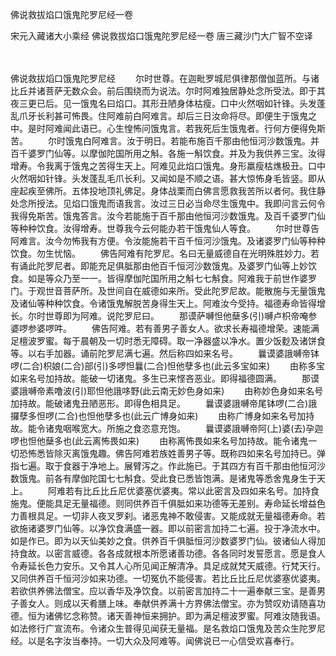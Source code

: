 佛说救拔焰口饿鬼陀罗尼经一卷


宋元入藏诸大小乘经
佛说救拔焰口饿鬼陀罗尼经一卷
唐三藏沙门大广智不空译


　　

佛说救拔熖口饿鬼陀罗尼经
　　尔时世尊。在迦毗罗城尼俱律那僧伽蓝所。与诸比丘并诸菩萨无数众会。前后围绕而为说法。尔时阿难独居静处念所受法。即于其夜三更已后。见一饿鬼名曰焰口。其形丑陋身体枯瘦。口中火然咽如针锋。头发蓬乱爪牙长利甚可怖畏。住阿难前白阿难言。却后三日汝命将尽。即便生于饿鬼之中。是时阿难闻此语已。心生惶怖问饿鬼言。若我死后生饿鬼者。行何方便得免斯苦。
　　尔时饿鬼白阿难言。汝于明日。若能布施百千那由他恒河沙数饿鬼。并百千婆罗门仙等。以摩伽陀国所用之斛。各施一斛饮食。并及为我供养三宝。汝得增寿。令我离于饿鬼之苦得生天上。阿难见此焰口饿鬼。身形羸瘦枯燋极丑。口中火然咽如针锋。头发蓬乱毛爪长利。又闻如是不顺之语。甚大惊怖身毛皆竖。即从座起疾至佛所。五体投地顶礼佛足。身体战栗而白佛言愿救我苦所以者何。我住静处念所授法。见焰口饿鬼而语我言。汝过三日必当命尽生饿鬼中。我即问言云何令我得免斯苦。饿鬼答言。汝今若能施于百千那由他恒河沙数饿鬼。及百千婆罗门仙等种种饮食。汝得增寿。世尊我今云何能办若干饿鬼仙人等食。
　　尔时世尊告阿难言。汝今勿怖我有方便。令汝能施若干百千恒河沙饿鬼。及诸婆罗门仙等种种饮食。勿生忧恼。
　　佛告阿难有陀罗尼。名曰无量威德自在光明殊胜妙力。若有诵此陀罗尼者。即能充足俱胝那由他百千恒河沙数饿鬼。及婆罗门仙等上妙饮食。如是等众乃至一一。皆得摩伽陀国所用之斛七七斛食。阿难我于前世作婆罗门。于观世音菩萨所。及世间自在威德如来所。受此陀罗尼故。能散施与无量饿鬼及诸仙等种种饮食。令诸饿鬼解脱苦身得生天上。阿难汝今受持。福德寿命皆得增长。尔时世尊即为阿难。说陀罗尼曰。
　　那谟萨嚩怛他蘖多(引)嚩卢枳帝唵参婆啰参婆啰吽。
　　佛告阿难。若有善男子善女人。欲求长寿福德增荣。速能满足檀波罗蜜。每于晨朝及一切时悉无障碍。取一净器盛以净水。置少饭麨及诸饼食等。以右手加器。诵前陀罗尼满七遍。然后称四如来名号。
　　曩谟婆誐嚩帝钵啰(二合)枳娘(二合)部(引)多啰怛曩(二合)怛他孽多也(此云多宝如来)
　　由称多宝如来名号加持故。能破一切诸鬼。多生已来悭吝恶业。即得福德圆满。
　　那谟婆誐嚩帝素噜波(引)耶怛他誐哆野(此云南无妙色身如来)
　　由称妙色身如来名号加持故。能破诸鬼丑陋恶形。即得色相具足。
　　曩谟婆誐嚩帝尾钵啰(二合)誐攞孽多怛啰(二合)也怛他孽多也(此云广博身如来)
　　由称广博身如来名号加持故。能令诸鬼咽喉宽大。所施之食恣意充饱。
　　曩谟婆誐嚩帝阿(上)婆(去)孕迦啰也怛他蘖多也(此云离怖畏如来)
　　由称离怖畏如来名号加持故。能令诸鬼一切恐怖悉皆除灭离饿鬼趣。佛告阿难若族姓善男子等。既称四如来名号加持已。弹指七遍。取于食器于净地上。展臂泻之。作此施已。于其四方有百千那由他恒河沙数饿鬼。前各有摩伽陀国七七斛食。受此食已悉皆饱满。是诸鬼等悉舍鬼身生于天上。
　　阿难若有比丘比丘尼优婆塞优婆夷。常以此密言及四如来名号。加持食施鬼。便能具足无量福德。则同供养百千俱胝如来功德等无差别。寿命延长增益色力善根具足。一切非人夜叉罗刹。诸恶鬼神不敢侵害。又能成就无量福德寿命。若欲施诸婆罗门仙等。以净饮食满盛一器。即以前密言加持二七遍。投于净流水中。如是作已。即为以天仙美妙之食。供养百千俱胝恒河沙数婆罗门仙。彼诸仙人得加持食故。以密言威德。各各成就根本所愿诸善功德。各各同时发誓愿言。愿是食人令寿延长色力安乐。又令其人心所见闻正解清净。具足成就梵天威德。行梵天行。又同供养百千恒河沙如来功德。一切冤仇不能侵害。若比丘比丘尼优婆塞优婆夷。若欲供养佛法僧宝。应以香华及净饮食。以前密言加持二十一遍奉献三宝。是善男子善女人。则成以天肴膳上味。奉献供养满十方界佛法僧宝。亦为赞叹劝请随喜功德。恒为诸佛忆念称赞。诸天善神恒来拥护。即为满足檀波罗蜜。阿难汝随我语。如法修行广宣流布。令诸众生普得见闻获无量福。是名救焰口饿鬼及苦众生陀罗尼经。以是名字汝当奉持。一切大众及阿难等。闻佛说已一心信受欢喜奉行。

